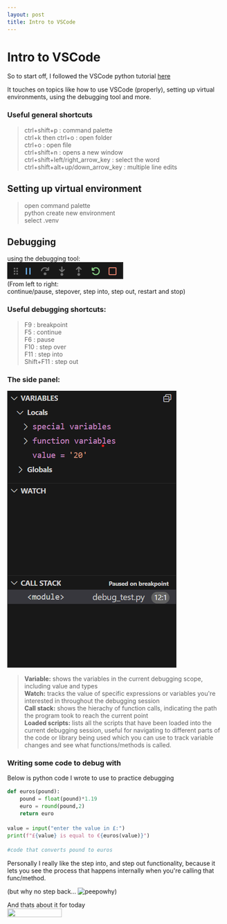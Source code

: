 ```yaml
---
layout: post
title: Intro to VSCode
---
```


# Intro to VSCode
So to start off, I followed the VSCode python tutorial <a href="https://code.visualstudio.com/docs/python/python-tutorial" target="_blank">here</a>

It touches on topics like how to use VSCode (properly), setting up virtual environments, using the debugging tool and more.

### **Useful general shortcuts**  
> ctrl+shift+p : command palette    
> ctrl+k then ctrl+o : open folder  
> ctrl+o : open file    
> ctrl+shift+n : opens a new window     
> ctrl+shift+left/right_arrow_key : select the word
> ctrl+shift+alt+up/down_arrow_key : multiple line edits    
>

## Setting up virtual environment

> open command palette    
> python create new environment     
> select .venv

## Debugging
using the debugging tool:     
![debugging tool bar](/images/debugging%20tool%20bar.png)   
(From left to right:     
continue/pause, stepover, step into, step out, restart and stop) 

### **Useful debugging shortcuts:**    
> F9 : breakpoint   
> F5 : continue     
> F6 : pause    
> F10 : step over   
> F11 : step into   
> Shift+F11 : step out  

### The side panel:

![sidepanel](/images/debugging_sidebar.png)

> **Variable:** shows the variables in the current debugging scope, including value and types  
> **Watch:** tracks the value of specific expressions or variables you're interested in throughout the debugging session        
> **Call stack:** shows the hierachy of function calls, indicating the path the program took to reach the current point          
> **Loaded scripts:** lists all the scripts that have been loaded into the current debugging session, useful for navigating to different parts of the code or library being used
which you can use to track variable changes and see what functions/methods is called.   

### Writing some code to debug with
Below is python code I wrote to use to practice debugging 

```python
def euros(pound):
    pound = float(pound)*1.19
    euro = round(pound,2)
    return euro

value = input("enter the value in £:")
print(f"£{value} is equal to €{euros(value)}")

#code that converts pound to euros
```

Personally I really like the step into, and step out functionality, because it lets you see the process that happens internally when you're calling that func/method.   

(but why no step back... <img src= "https://github.com/shiyingwucl/shiyingwucl.github.io/blob/main/images/PeepoWhy.png" alt="peepowhy" width="25" >)

And thats about it for today    
<img src="https://tenor.com/en-GB/view/sad-cat-sunakook-tired-exhausted-gif-10606272476729293300.gif" width="50%" height="50%" />